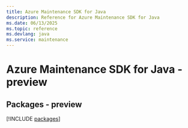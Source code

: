 ```yaml
---
title: Azure Maintenance SDK for Java
description: Reference for Azure Maintenance SDK for Java
ms.date: 06/13/2025
ms.topic: reference
ms.devlang: java
ms.service: maintenance
---
```

# Azure Maintenance SDK for Java - preview
## Packages - preview
[!INCLUDE [packages](maintenance-index.md)]